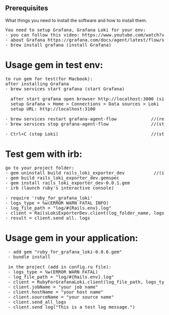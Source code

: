 
## Prerequisites

What things you need to install the software and how to install them.

<pre>
You need to setup Grafana, Grafana Loki for your env: 
- you can follow this video: https://www.youtube.com/watch?v=0B-yQdSXFJE
- about Grafana https://grafana.com/docs/agent/latest/flow/setup/start-agent/
- brew install grafana (install Grafana) 
</pre>

# Usage gem in test env:
<pre>
to run gem for test(for Macbook):
after installing Grafana
- brew services start grafana (start Grafana)

  after start grafana open browser http://localhost:3000 (sighIn with login: admin, password: admin.)
  setup Grafana > Home > Connections > Data sources > Loki
  setup URL: http://localhost:3100

- brew services restart grafana-agent-flow             //(restart Grafana)
- brew services stop grafana-agent-flow                //(stop Grafana)

- Ctrl+C (stop Loki)                                   //(stop Grafana Loki)
</pre>

# Test gem with irb:
<pre>
go to your project folder:
- gem uninstall build rails_loki_exporter_dev           //(if you install gem before)
- gem build rails_loki_exporter_dev.gemspec
- gem install rails_loki_exporter_dev-0.0.1.gem
- irb (launch ruby's interactive console)

- require 'ruby_for_grafana_loki'
- logs_type = %w(ERROR WARN FATAL INFO)                             // Use custom logs type: ERROR, WARN, FATAL, INFO, DEBUG
- log_file_path = "log/#{Rails.env}.log"                            // (your path to .log)
- client = RailsLokiExporterDev.client(log_folder_name, logs_type)  // (create client)
- result = client.send_all._logs
</pre>

# Usage gem in your application:
<pre>
 - add gem "ruby_for_grafana_loki-0.0.6.gem"                      //to the Gemfile
 - bundle install
 
 in the project (add in config.ru file):
 - logs_type = %w(ERROR WARN FATAL)                               // Use custom logs type: ERROR, WARN, FATAL, INFO, DEBUG 
 - log_file_path = "log/#{Rails.env}.log"
 - client = RubyForGrafanaLoki.client(log_file_path, logs_type)
 - client.jobName = "your job name"                               // your job name
 - client.hostName = "your host name"                             // your host name
 - client.sourceName = "your source name"                         // your source name
 - client.send_all_logs
 - client.send_log("This is a test log message.")                 // not required
</pre>
